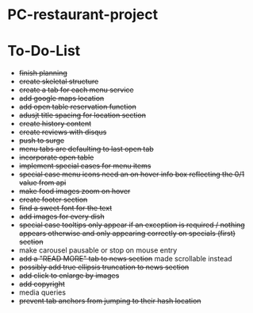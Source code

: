 # PC-restaurant-project

# To-Do-List 
* <del>finish planning</del>
* <del>create skeletal structure</del>
* <del>create a tab for each menu service</del>
* <del>add google maps location</del>
* <del>add open table reservation function</del>
* <del>adusjt title spacing for location section</del>
* <del>create history content</del>
* <del>create reviews with disqus</del>
* <del>push to surge<del>
* <del>menu tabs are defaulting to last open tab<del>
* <del>incorporate open table</del>
* <del>implement special cases for menu items<del>
* <del>special case menu icons need an on hover info box reflecting the 0/1 value from api<del>
* <del>make food images zoom on hover</del>
* <del>create footer section</del>
* <del>find a sweet font for the text</del>
* <del>add images for every dish</del>
* <del>special case tooltips only appear if an exception is required / nothing appears otherwise and only appearing correctly on specials (first) section</del>
* make carousel pausable or stop on mouse entry
* <del>add a "READ MORE" tab to news section</del> made scrollable instead
* <del>possibly add true ellipsis truncation to news section</del>
* <del>add click to enlarge by images</del>
* <del>add copyright</del>
* media queries
* <del>prevent tab anchors from jumping to their hash location<del>
  


